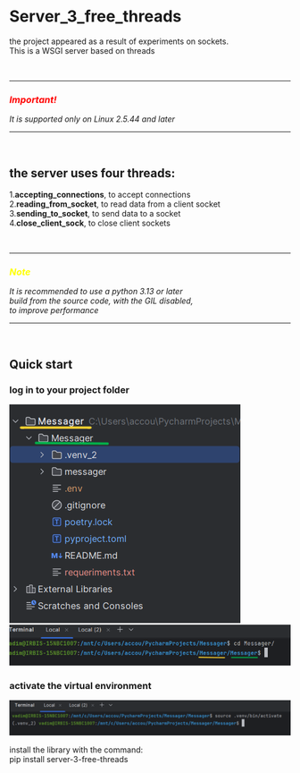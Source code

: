 
# Server_3_free_threads
the project appeared as a result of experiments on sockets. <br>
This is a WSGI server based on threads

<br>

***
### *<p style="color: red;">Important!</p>*
*It is supported only on Linux 2.5.44 and later*
***

<br>

## the server uses four threads:
1.<b>accepting_connections</b>, to accept connections<br>
2.<b>reading_from_socket</b>, to read data from a client socket<br>
3.<b>sending_to_socket</b>, to send data to a socket<br>
4.<b>close_client_sock</b>, to close client sockets<br>

<br>

***
### *<p style="color: yellow;">Note</p>*
*It is recommended to use a python 3.13 or later<br>
build from the source code, with the GIL disabled,<br> 
to improve performance*
***

<br>

## Quick start

### log in to your project folder
<img src="img/1.1.png">
<img src="img/1.2.png">

<h3>activate the virtual environment</h3>

<img src="img/2.1.png">

install the library with the command:<br>
pip install server-3-free-threads



